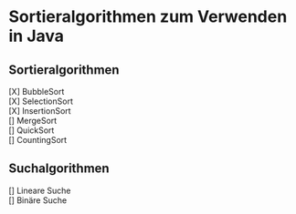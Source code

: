 # Sortieralgorithmen zum Verwenden in Java

## Sortieralgorithmen
[X] BubbleSort<br>
[X] SelectionSort<br>
[X] InsertionSort<br>
[] MergeSort<br>
[] QuickSort<br>
[] CountingSort<br>

## Suchalgorithmen
[] Lineare Suche<br>
[] Binäre Suche<br>


